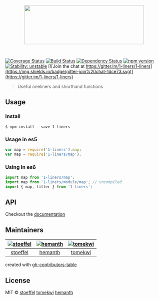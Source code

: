 
&nbsp;

<p align="center"><img src="https://cdn.rawgit.com/1-liners/1-liners/66775c8/logo.png" width="382px" height="125px" /></p>

&nbsp;

[![Coverage Status](https://coveralls.io/repos/1-liners/1-liners/badge.svg?branch=master)](https://coveralls.io/r/1-liners/1-liners?branch=master)
[![Build Status](https://travis-ci.org/1-liners/1-liners.svg?branch=master)](https://travis-ci.org/1-liners/1-liners)
[![Dependency Status](https://david-dm.org/1-liners/1-liners.svg)](https://david-dm.org/1-liners/1-liners)
[![npm version](https://badge.fury.io/js/1-liners.svg)](http://badge.fury.io/js/1-liners)
[![Stability: unstable](https://img.shields.io/badge/stability-unstable-yellowgreen.svg)](https://nodejs.org/api/documentation.html#documentation_stability_index)
[![Join the chat at https://gitter.im/1-liners/1-liners](https://img.shields.io/badge/gitter-join%20chat-1dce73.svg)](https://gitter.im/1-liners/1-liners)

> Useful oneliners and shorthand functions



## Usage

### Install

```
$ npm install --save 1-liners
```

### Usage in es5

```js
var map = require('1-liners').map;
var map = require('1-liners/map');
```

### Using in es6

```js
import map from '1-liners/map';
import map from '1-liners/module/map'; // uncompiled
import { map, filter } from '1-liners';
```

## API

Checkout the [documentation](./documentation)

## Maintainers

|  [![stoeffel](https://avatars.githubusercontent.com/u/1217681?v=3&s=80)](https://github.com/stoeffel) | [![hemanth](https://avatars.githubusercontent.com/u/18315?v=3&s=80)](https://github.com/hemanth) | [![tomekwi](https://avatars.githubusercontent.com/u/4624660?v=3&s=80)](https://github.com/tomekwi)  |
| :--:|:--:|:--: |
|  [stoeffel](https://github.com/stoeffel) | [hemanth](https://github.com/hemanth) | [tomekwi](https://github.com/tomekwi)  |

created with [gh-contributors-table](https://github.com/stoeffel/gh-contributors-table)


## License

MIT © [stoeffel](http://schtoeffel.ch) [tomekwi](http://github.com/tomekwi) [hemanth](http://www.h3manth.com/)
